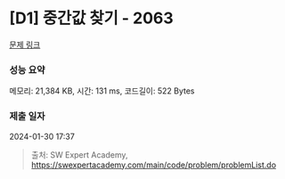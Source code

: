 # [D1] 중간값 찾기 - 2063 

[문제 링크](https://swexpertacademy.com/main/code/problem/problemDetail.do?contestProbId=AV5QPsXKA2UDFAUq) 

### 성능 요약

메모리: 21,384 KB, 시간: 131 ms, 코드길이: 522 Bytes

### 제출 일자

2024-01-30 17:37



> 출처: SW Expert Academy, https://swexpertacademy.com/main/code/problem/problemList.do
